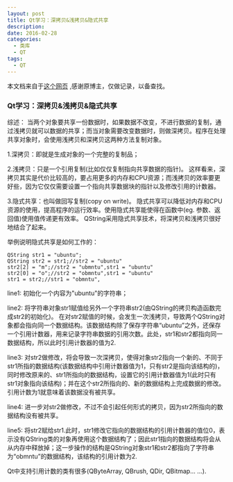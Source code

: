 ```yaml
---
layout: post
title: Qt学习：深拷贝&浅拷贝&隐式共享
description:
date: 2016-02-28
categories: 
  - 类库
  - QT
tags:
  - QT
---
```

本文档来自于[这个网页](http://blog.chinaunix.net/uid-27177626-id-3949985.html) ,感谢原博主，仅做记录，以备查找。

### Qt学习：深拷贝&浅拷贝&隐式共享

综述： 当两个对象要共享一份数据时，如果数据不改变，不进行数据的复制，通过浅拷贝就可以数据的共享；而当对象需要改变数据时，则做深拷贝。程序在处理共享对象时，会使用浅拷贝和深拷贝这两种方法复制对象。

1.深拷贝：即就是生成对象的一个完整的复制品；

2.浅拷贝：只是一个引用复制(比如仅仅复制指向共享数据的指针)。
这样看来，深拷贝其实是代价比较高的，要占用更多的内存和CPU资源；而浅拷贝的效率要更好些，因为它仅仅需要设置一个指向共享数据块的指针以及修改引用的计数器。

3.隐式共享：也叫做回写复制(copy on write)。
隐式共享可以降低对内存和CPU资源的使用，提高程序的运行效率。使用隐式共享能使得在函数中(eg. 参数、返回值)使用值传递更有效率。  QString采用隐式共享技术，将深拷贝和浅拷贝很好地结合了起来。

举例说明隐式共享是如何工作的：

	QString str1 = "ubuntu";
	QString str2 = str1;//str2 = "ubuntu"
	str2[2] = "m";//str2 = "ubmntu",str1 = "ubuntu"
	str2[0] = "o";//str2 = "obmntu",str1 = "ubuntu"
	str1 = str2;//str1 = "obmntu",

line1: 初始化一个内容为"ubuntu"的字符串；

line2: 将字符串对象str1赋值给另外一个字符串str2(由QString的拷贝构造函数完成str2的初始化)。
在对str2赋值的时候，会发生一次浅拷贝，导致两个QString对象都会指向同一个数据结构。该数据结构除了保存字符串“ubuntu”之外，还保存一个引用计数器，用来记录字符串数据的引用次数。此处，str1和str2都指向同一数据结构，所以此时引用计数器的值为2.

line3: 对str2做修改，将会导致一次深拷贝，使得对象str2指向一个新的、不同于str1所指的数据结构(该数据结构中引用计数器值为1，只有str2是指向该结构的)，同时修改原来的、str1所指向的数据结构，设置它的引用计数器值为1(此时只有str1对象指向该结构)；并在这个str2所指向的、新的数据结构上完成数据的修改。引用计数为1就意味着该数据没有被共享。

line4: 进一步对str2做修改，不过不会引起任何形式的拷贝，因为str2所指向的数据结构没有被共享。

line5: 将str2赋给str1.此时，str1修改它指向的数据结构的引用计数器的值位0，表示没有QString类的对象再使用这个数据结构了；因此str1指向的数据结构将会从从内存中释放掉；这一步操作的结构是QString对象str1和str2都指向了字符串为“obmntu”的数据结构，该结构的引用计数为2.

Qt中支持引用计数的类有很多(QByteArray, QBrush, QDir, QBitmap... ...).
